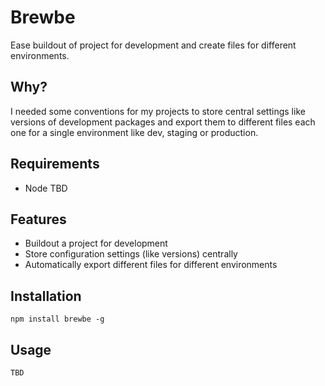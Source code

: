 # Brewbe

Ease buildout of project for development and create files for different environments.

## Why?

I needed some conventions for my projects to store central settings like versions of development packages and export them to different files each one for a single environment like dev, staging or production.

## Requirements

* Node TBD

## Features

* Buildout a project for development
* Store configuration settings (like versions) centrally
* Automatically export different files for different environments

## Installation

    npm install brewbe -g

## Usage

    TBD
